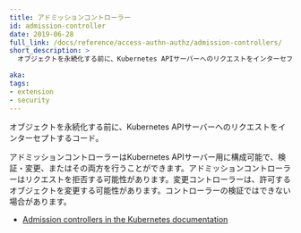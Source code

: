 ```yaml
---
title: アドミッションコントローラー
id: admission-controller
date: 2019-06-28
full_link: /docs/reference/access-authn-authz/admission-controllers/
short_description: >
  オブジェクトを永続化する前に、Kubernetes APIサーバーへのリクエストをインターセプトするコード。

aka:
tags:
- extension
- security
---
```

  オブジェクトを永続化する前に、Kubernetes APIサーバーへのリクエストをインターセプトするコード。

<!--more-->

アドミッションコントローラーはKubernetes APIサーバー用に構成可能で、検証・変更、またはその両方を行うことができます。アドミッションコントローラーはリクエストを拒否する可能性があります。変更コントローラーは、許可するオブジェクトを変更する可能性があります。コントローラーの検証ではできない場合があります。

* [Admission controllers in the Kubernetes documentation](/docs/reference/access-authn-authz/admission-controllers/)